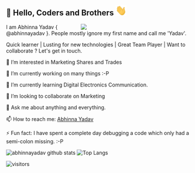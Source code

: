<h2> 👋 Hello, Coders and Brothers <img src="https://raw.githubusercontent.com/ABSphreak/ABSphreak/master/gifs/Hi.gif" width="30px"></h2>

<img align='right' src='https://media.giphy.com/media/Wsju5zAb5kcOfxJV9i/giphy.gif' width='300" '>

I am Abhinna Yadav { @abhinnayadav }. People mostly ignore my first name and call me 'Yadav'.

Quick learner | Lusting for new technologies | Great Team Player | Want to collaborate ? Let's get in touch. 

 👀 I’m interested in Marketing Shares and Trades

 🔭 I’m currently working on many things :-P
 
 🌱 I’m currently learning Digital Electronics Communication.
 
 👯 I’m looking to collaborate on Marketing
 
 💬 Ask me about anything and everything.
 
 📫 How to reach me: [Abhinna Yadav](https://twitter.com/AbhinnaYadav28/)
 
 ⚡ Fun fact: I have spent a complete day debugging a code which only had a semi-colon missing. :-P

![abhinnayadav github stats](https://github-readme-stats.vercel.app/api?username=abhinnayadav&&show_icons=true&title_color=005932&icon_color=354c33&text_color=80a26f&bg_color=bcecb9)
![Top Langs](https://github-readme-stats.vercel.app/api/top-langs/?username=abhinnayadav&title_color=005932&icon_color=354c33&text_color=80a26f&bg_color=bcecb9&layout=compact&hide=css)

![visitors](https://visitor-badge.laobi.icu/badge?page_id=abhinnayadav.abhinnayadav)


<!---
Uploaded by @thehackercommunity
--->
